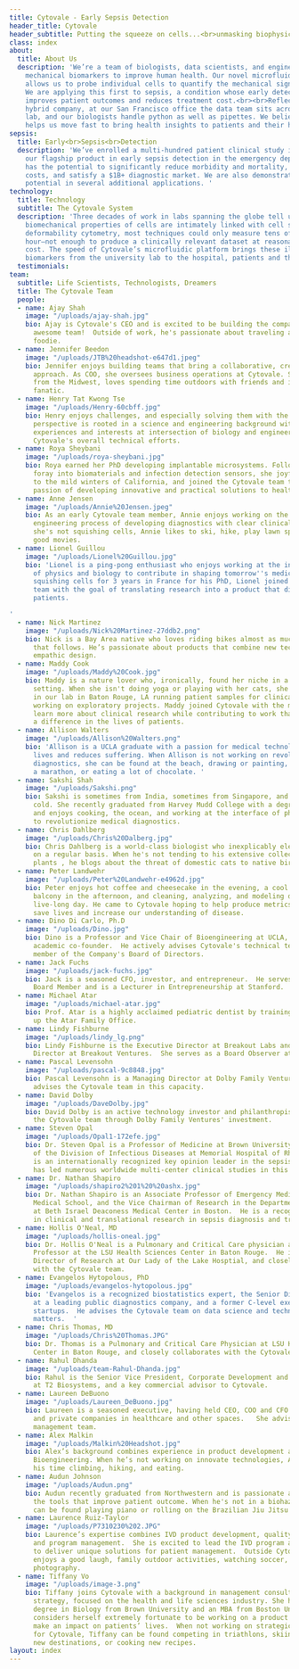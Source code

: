```yaml
---
title: Cytovale - Early Sepsis Detection
header_title: Cytovale
header_subtitle: Putting the squeeze on cells...<br>unmasking biophysical markers
class: index
about:
  title: About Us
  description: 'We’re a team of biologists, data scientists, and engineers developing
    mechanical biomarkers to improve human health. Our novel microfluidic platform
    allows us to probe individual cells to quantify the mechanical signatures of disease.
    We are applying this first to sepsis, a condition whose early detection dramatically
    improves patient outcomes and reduces treatment cost.<br><br>Reflecting our technology/biology
    hybrid company, at our San Francisco office the data team sits across from a wet
    lab, and our biologists handle python as well as pipettes. We believe close collaboration
    helps us move fast to bring health insights to patients and their healthcare providers. '
sepsis:
  title: Early<br>Sepsis<br>Detection
  description: 'We’ve enrolled a multi-hundred patient clinical study in support of
    our flagship product in early sepsis detection in the emergency department, which
    has the potential to significantly reduce morbidity and mortality, decrease healthcare
    costs, and satisfy a $1B+ diagnostic market. We are also demonstrating our platform’s
    potential in several additional applications. '
technology:
  title: Technology
  subtitle: The Cytovale System
  description: 'Three decades of work in labs spanning the globe tell us that the
    biomechanical properties of cells are intimately linked with cell state. Until
    deformability cytometry, most techniques could only measure tens of cells per
    hour—not enough to produce a clinically relevant dataset at reasonable time and
    cost. The speed of Cytovale’s microfluidic platform brings these illuminating
    biomarkers from the university lab to the hospital, patients and their caregivers. '
  testimonials: 
team:
  subtitle: Life Scientists, Technologists, Dreamers
  title: The Cytovale Team
  people:
  - name: Ajay Shah
    image: "/uploads/ajay-shah.jpg"
    bio: Ajay is Cytovale's CEO and is excited to be building the company with this
      awesome team!  Outside of work, he's passionate about traveling and is a self-confessed
      foodie.
  - name: Jennifer Beedon
    image: "/uploads/JTB%20headshot-e647d1.jpeg"
    bio: Jennifer enjoys building teams that bring a collaborative, creative and analytical
      approach. As COO, she oversees business operations at Cytovale. She's a transplant
      from the Midwest, loves spending time outdoors with friends and is a proud soccer
      fanatic.
  - name: Henry Tat Kwong Tse
    image: "/uploads/Henry-60cbff.jpg"
    bio: Henry enjoys challenges, and especially solving them with the Cytovale team. Henry's
      perspective is rooted in a science and engineering background with specific
      experiences and interests at intersection of biology and engineering. He leads
      Cytovale's overall technical efforts.
  - name: Roya Sheybani
    image: "/uploads/roya-sheybani.jpg"
    bio: Roya earned her PhD developing implantable microsystems. Following a brief
      foray into biomaterials and infection detection sensors, she joyfully returned
      to the mild winters of California, and joined the Cytovale team to pursue her
      passion of developing innovative and practical solutions to healthcare needs.
  - name: Anne Jensen
    image: "/uploads/Annie%20Jensen.jpeg"
    bio: As an early Cytovale team member, Annie enjoys working on the interdisciplinary
      engineering process of developing diagnostics with clear clinical utility. When
      she's not squishing cells, Annie likes to ski, hike, play lawn sports and watch
      good movies. 
  - name: Lionel Guillou
    image: "/uploads/Lionel%20Guillou.jpg"
    bio: 'Lionel is a ping-pong enthusiast who enjoys working at the intersection
      of physics and biology to contribute in shaping tomorrow''s medicine. After
      squishing cells for 3 years in France for his PhD, Lionel joined the Cytovale
      team with the goal of translating research into a product that directly helps
      patients.

'
  - name: Nick Martinez
    image: "/uploads/Nick%20Martinez-27ddb2.png"
    bio: Nick is a Bay Area native who loves riding bikes almost as much as the meal
      that follows. He’s passionate about products that combine new technology and
      empathic design.
  - name: Maddy Cook
    image: "/uploads/Maddy%20Cook.jpg"
    bio: Maddy is a nature lover who, ironically, found her niche in a laboratory
      setting. When she isn't doing yoga or playing with her cats, she is working
      in our lab in Baton Rouge, LA running patient samples for clinical trials and
      working on exploratory projects. Maddy joined Cytovale with the motivation to
      learn more about clinical research while contributing to work that will make
      a difference in the lives of patients. 
  - name: Allison Walters
    image: "/uploads/Allison%20Walters.png"
    bio: 'Allison is a UCLA graduate with a passion for medical technology that saves
      lives and reduces suffering. When Allison is not working on revolutionary medical
      diagnostics, she can be found at the beach, drawing or painting, training for
      a marathon, or eating a lot of chocolate. '
  - name: Sakshi Shah
    image: "/uploads/Sakshi.png"
    bio: Sakshi is sometimes from India, sometimes from Singapore, and perpetually
      cold. She recently graduated from Harvey Mudd College with a degree in physics
      and enjoys cooking, the ocean, and working at the interface of physics and biology
      to revolutionize medical diagnostics.
  - name: Chris Dahlberg
    image: "/uploads/Chris%20Dalberg.jpg"
    bio: Chris Dahlberg is a world-class biologist who inexplicably electrocutes himself
      on a regular basis. When he's not tending to his extensive collection of carnivorous
      plants , he blogs about the threat of domestic cats to native bird populations.
  - name: Peter Landwehr
    image: "/uploads/Peter%20Landwehr-e4962d.jpg"
    bio: Peter enjoys hot coffee and cheesecake in the evening, a cool drink on the
      balcony in the afternoon, and cleaning, analyzing, and modeling data all the
      live-long day. He came to Cytovale hoping to help produce metrics that will
      save lives and increase our understanding of disease.
  - name: Dino Di Carlo, Ph.D
    image: "/uploads/Dino.jpg"
    bio: Dino is a Professor and Vice Chair of Bioengineering at UCLA, and Cytovale's
      academic co-founder.  He actively advises Cytovale's technical team and is a
      member of the Company's Board of Directors.
  - name: Jack Fuchs
    image: "/uploads/jack-fuchs.jpg"
    bio: Jack is a seasoned CFO, investor, and entrepreneur.  He serves as a Cytovale
      Board Member and is a Lecturer in Entrepreneurship at Stanford.
  - name: Michael Atar
    image: "/uploads/michael-atar.jpg"
    bio: Prof. Atar is a highly acclaimed pediatric dentist by training, and heads
      up the Atar Family Office.
  - name: Lindy Fishburne
    image: "/uploads/lindy_lg.png"
    bio: Lindy Fishburne is the Executive Director at Breakout Labs and the Managing
      Director at Breakout Ventures.  She serves as a Board Observer at Cytovale.
  - name: Pascal Levensohn
    image: "/uploads/pascal-9c8848.jpg"
    bio: Pascal Levensohn is a Managing Director at Dolby Family Ventures, and closely
      advises the Cytovale team in this capacity.
  - name: David Dolby
    image: "/uploads/DaveDolby.jpg"
    bio: David Dolby is an active technology investor and philanthropist, and supports
      the Cytovale team through Dolby Family Ventures' investment.
  - name: Steven Opal
    image: "/uploads/Opal1-172efe.jpg"
    bio: Dr. Steven Opal is a Professor of Medicine at Brown University and Chief
      of the Division of Infectious Diseases at Memorial Hospital of Rhode Island.  He
      is an internationally recognized key opinion leader in the sepsis field and
      has led numerous worldwide multi-center clinical studies in this space.
  - name: Dr. Nathan Shapiro
    image: "/uploads/shapiro2%201%20%20ashx.jpg"
    bio: Dr. Nathan Shapiro is an Associate Professor of Emergency Medicine at Harvard
      Medical School, and the Vice Chairman of Research in the Department of Medicine
      at Beth Israel Deaconess Medical Center in Boston.  He is a recognized leader
      in clinical and translational research in sepsis diagnosis and treatment.
  - name: Hollis O'Neal, MD
    image: "/uploads/hollis-oneal.jpg"
    bio: Dr. Hollis O'Neal is a Pulmonary and Critical Care physician and an Assistant
      Professor at the LSU Health Sciences Center in Baton Rouge.  He is the Medical
      Director of Research at Our Lady of the Lake Hosptial, and closely collaborates
      with the Cytovale team.
  - name: Evangelos Hytopolous, PhD
    image: "/uploads/evangelos-hytopolous.jpg"
    bio: 'Evangelos is a recognized biostatistics expert, the Senior Director of Biostatistics
      at a leading public diagnostics company, and a former C-level executive at multiple
      startups.  He advises the Cytovale team on data science and technology development
      matters.  '
  - name: Chris Thomas, MD
    image: "/uploads/Chris%20Thomas.JPG"
    bio: Dr. Thomas is a Pulmonary and Critical Care Physician at LSU Health Sciences
      Center in Baton Rouge, and closely collaborates with the Cytovale team.
  - name: Rahul Dhanda
    image: "/uploads/team-Rahul-Dhanda.jpg"
    bio: Rahul is the Senior Vice President, Corporate Development and Marketing,
      at T2 Biosystems, and a key commercial advisor to Cytovale.
  - name: Laureen DeBuono
    image: "/uploads/Laureen_DeBuono.jpg"
    bio: Laureen is a seasoned executive, having held CEO, COO and CFO roles in public
      and private companies in healthcare and other spaces.   She advises Cytovale's
      management team.
  - name: Alex Malkin
    image: "/uploads/Malkin%20Headshot.jpg"
    bio: Alex’s background combines experience in product development and a PhD in
      Bioengineering. When he’s not working on innovate technologies, Alex spends
      his time climbing, hiking, and eating.
  - name: Audun Johnson
    image: "/uploads/Audun.png"
    bio: Audun recently graduated from Northwestern and is passionate about building
      the tools that improve patient outcome. When he's not in a biohazard zone, he
      can be found playing piano or rolling on the Brazilian Jiu Jitsu mats
  - name: Laurence Ruiz-Taylor
    image: "/uploads/P7310230%202.JPG"
    bio: Laurence’s expertise combines IVD product development, quality implementation,
      and program management.  She is excited to lead the IVD program at Cytovale
      to deliver unique solutions for patient management.  Outside Cytovale, Laurence
      enjoys a good laugh, family outdoor activities, watching soccer, cooking, and
      photography.
  - name: Tiffany Vo
    image: "/uploads/image-3.png"
    bio: Tiffany joins Cytovale with a background in management consulting and business
      strategy, focused on the health and life sciences industry. She holds a Bachelor’s
      degree in Biology from Brown University and an MBA from Boston University. Tiffany
      considers herself extremely fortunate to be working on a product that can help
      make an impact on patients’ lives.  When not working on strategic initiatives
      for Cytovale, Tiffany can be found competing in triathlons, skiing, exploring
      new destinations, or cooking new recipes.
layout: index
---
```


